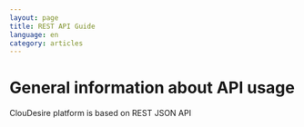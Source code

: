 ```yaml
---
layout: page
title: REST API Guide
language: en
category: articles
---
```


# General information about API usage

ClouDesire platform is based on REST JSON API
